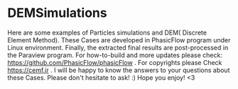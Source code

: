 # DEMSimulations
Here are some examples of Particles simulations and DEM( Discrete Element Method).
These Cases are developed in PhasicFlow program under Linux environment.
Finally, the extracted final results are post-processed in the Paraview program.
For how-to-build and more updates please check: https://github.com/PhasicFlow/phasicFlow .
For copyrights please Check https://cemf.ir .
I will be happy to know the answers to your questions about these Cases. Please don't hesitate to ask! :)
Hope you enjoy! <3
